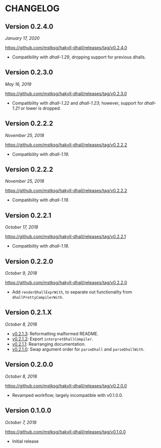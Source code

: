 CHANGELOG
=========

Version 0.2.4.0
---------------

*January 17, 2020*

<https://github.com/mstksg/hakyll-dhall/releases/tag/v0.2.4.0>

*   Compatibility with *dhall-1.29*, dropping support for previous dhalls.

Version 0.2.3.0
---------------

*May 16, 2019*

<https://github.com/mstksg/hakyll-dhall/releases/tag/v0.2.3.0>

*   Compatibility with *dhall-1.22* and *dhall-1.23*; however, support for
    *dhall-1.21* or lower is dropped.

Version 0.2.2.2
---------------

*November 25, 2018*

<https://github.com/mstksg/hakyll-dhall/releases/tag/v0.2.2.2>

*   Compatibility with *dhall-1.19*.

Version 0.2.2.2
---------------

*November 25, 2018*

<https://github.com/mstksg/hakyll-dhall/releases/tag/v0.2.2.2>

*   Compatibility with *dhall-1.19*.

Version 0.2.2.1
---------------

*October 17, 2018*

<https://github.com/mstksg/hakyll-dhall/releases/tag/v0.2.2.1>

*   Compatibility with *dhall-1.18*.

Version 0.2.2.0
---------------

*October 9, 2018*

<https://github.com/mstksg/hakyll-dhall/releases/tag/v0.2.2.0>

*   Add `renderDhallExprWith`, to separate out functionality from
    `dhallPrettyCompilerWith`.

Version 0.2.1.X
---------------

*October 8, 2018*


*   [v0.2.1.3][]: Reformatting malformed README.
*   [v0.2.1.2][]: Export `interpretDhallCompiler`.
*   [v0.2.1.1][]: Rearranging documentation.
*   [v0.2.1.0][]: Swap argument order for `parseDhall` and `parseDhallWith`.

[v0.2.1.0]: https://github.com/mstksg/hakyll-dhall/releases/tag/v0.2.1.0
[v0.2.1.1]: https://github.com/mstksg/hakyll-dhall/releases/tag/v0.2.1.1
[v0.2.1.2]: https://github.com/mstksg/hakyll-dhall/releases/tag/v0.2.1.2
[v0.2.1.3]: https://github.com/mstksg/hakyll-dhall/releases/tag/v0.2.1.3

Version 0.2.0.0
---------------

*October 8, 2018*

<https://github.com/mstksg/hakyll-dhall/releases/tag/v0.2.0.0>

*   Revamped workflow; largely incompatible with v0.1.0.0.

Version 0.1.0.0
---------------

*October 7, 2018*

<https://github.com/mstksg/hakyll-dhall/releases/tag/v0.1.0.0>

*   Initial release

